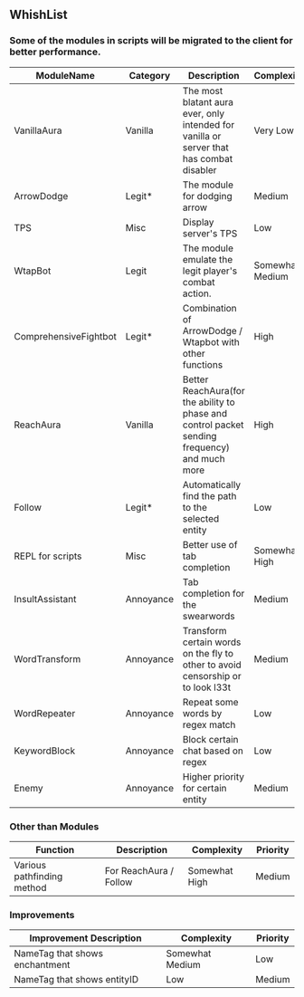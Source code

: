 ## WhishList
### Some of the modules in scripts will be migrated to the client for better performance.

ModuleName | Category | Description | Complexity | Priority 
-----------|----------|-------------|------------|----------
VanillaAura| Vanilla  | The most blatant aura ever, only intended for vanilla or server that has combat disabler| Very Low | High |
ArrowDodge | Legit*   | The module for dodging arrow | Medium | Somewhat High
TPS        | Misc     | Display server's TPS | Low | Medium
WtapBot    | Legit    | The module emulate the legit player's combat action. | Somewhat Medium | Somewhat High
ComprehensiveFightbot | Legit* | Combination of ArrowDodge / Wtapbot with other functions | High | Low
ReachAura  | Vanilla  | Better ReachAura(for the ability to phase and control packet sending frequency) and much more | High | Low
Follow     | Legit*   | Automatically find the path to the selected entity | Low | Low
REPL for scripts| Misc | Better use of tab completion| Somewhat High | Medium |
InsultAssistant | Annoyance | Tab completion for the swearwords | Medium | Very High
WordTransform | Annoyance | Transform certain words on the fly to other to avoid censorship or to look l33t | Medium | Somewhat High
WordRepeater | Annoyance | Repeat some words by regex match | Low | Medium
KeywordBlock | Annoyance | Block certain chat based on regex | Low | Medium
Enemy | Annoyance | Higher priority for certain entity | Medium | Somewhat Medium



### Other than Modules  

Function  | Description | Complexity | Priority
----------|-------------|------------|----------
Various pathfinding method | For ReachAura / Follow | Somewhat High | Medium


### Improvements

Improvement Description | Complexity | Priority
------------------------|------------|----------
NameTag that shows enchantment | Somewhat Medium | Low
NameTag that shows entityID | Low | Medium
